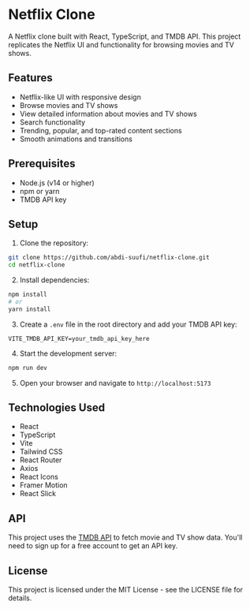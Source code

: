 # Netflix Clone

A Netflix clone built with React, TypeScript, and TMDB API. This project replicates the Netflix UI and functionality for browsing movies and TV shows.

## Features

- Netflix-like UI with responsive design
- Browse movies and TV shows
- View detailed information about movies and TV shows
- Search functionality
- Trending, popular, and top-rated content sections
- Smooth animations and transitions

## Prerequisites

- Node.js (v14 or higher)
- npm or yarn
- TMDB API key

## Setup

1. Clone the repository:
```bash
git clone https://github.com/abdi-suufi/netflix-clone.git
cd netflix-clone
```

2. Install dependencies:
```bash
npm install
# or
yarn install
```

3. Create a `.env` file in the root directory and add your TMDB API key:
```
VITE_TMDB_API_KEY=your_tmdb_api_key_here
```

4. Start the development server:
```bash
npm run dev
```

5. Open your browser and navigate to `http://localhost:5173`

## Technologies Used

- React
- TypeScript
- Vite
- Tailwind CSS
- React Router
- Axios
- React Icons
- Framer Motion
- React Slick

## API

This project uses the [TMDB API](https://www.themoviedb.org/documentation/api) to fetch movie and TV show data. You'll need to sign up for a free account to get an API key.

## License

This project is licensed under the MIT License - see the LICENSE file for details.
